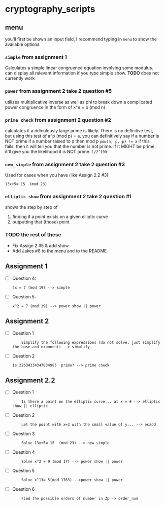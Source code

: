# cryptography_scripts

## menu 
you'll first be shown an input field, I recommend typing in `menu` to show the available options

### `simple` from assignment 1 
Calculates a simple linear congruence equation involving some modulus. can display all relevant information if you type simple show. __TODO__ does not currently work

### `power` from assignment 2 take 2 question #5
utilizes multiplicative inverse as well as phi to break down a complicated power congruence in the form of x^e = b (mod n)
### `prime check` from assignment 2 question #2
calculates if a ridiculously large prime is likely. 
There is no definitive test, but using this test of a^p (mod p) = a, you can definitively say if a number is NOT prime if a number raised to p then mod p `pow(a, p, p) != a` 
if this fails, then it will tell you that the number is not prime. if it MIGHT be prime, it'll give you the likelihood it is NOT prime. `1/2^100`

### `new_simple` from assignment 2 take 2 question #3
Used for cases when you have (like Assign 2.2 #3)
```
13x+5≡ 15  (mod 23)
```

### `elliptic show` from assignment 2 take 2 question #1
shows the step by step of 
1. finding if a point exists on a given elliptic curve
2. outputting that (those) point

### TODO the rest of these
- Fix Assign 2 #5 & add show
- Add Jakes #6 to the menu and to the README
## Assignment 1 ##
- [ ] Question 4: 
    ```
    4x = 7 (mod 19) --> simple
    ```
- [ ] Question 5:
    ```
    x^2 = 7 (mod 19) --> power show || power 
    ```
## Assignment 2 ##
- [ ] Question 1
    ```
        Simplify the following expressions (do not solve, just simplify the base and exponent) --> simplify
    ```
- [ ] Question 2
    ```
    Is 32634334347834983  prime? --> prime check
    ```
## Assignment 2.2 ##
- [ ] Question 1
    ```
        Is there a point on the elliptic curve... at x = # --> elliptic show || elliptic
    ```
- [ ] Question 2
    ```
        Let the point with x=3 with the small value of y... --> ecadd
    ```
- [ ] Question 3
    ```
        Solve 13x+5≡ 15  (mod 23) --> new_simple
    ```
- [ ] Question 4
    ```
        Solve x^2 = 9 (mod 17) --> power show || power
    ```
- [ ] Question 5
    ```
        Solve x^13= 5(mod 1763) -->power show || power
    ```
- [ ] Question 6
    ```
        Find the possible orders of number in Zp -> order_num
    ```
